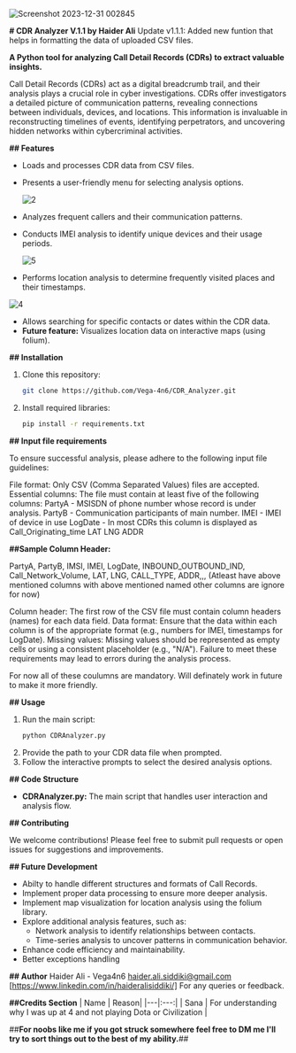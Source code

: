 
![Screenshot 2023-12-31 002845](https://github.com/Vega-4n6/CDR_Analyzer/assets/84527483/8131510e-3b65-4703-b5b6-f2fd13d274ce)

**# CDR Analyzer V.1.1 by Haider Ali** 
Update v1.1.1:  Added new funtion that helps in formatting the data of uploaded CSV files.

**A Python tool for analyzing Call Detail Records (CDRs) to extract valuable insights.**

Call Detail Records (CDRs) act as a digital breadcrumb trail, and their analysis plays a crucial role in cyber investigations. CDRs offer investigators a detailed picture of communication patterns, revealing connections between individuals, devices, and locations. This information is invaluable in reconstructing timelines of events, identifying perpetrators, and uncovering hidden networks within cybercriminal activities.

**## Features**

- Loads and processes CDR data from CSV files.
- Presents a user-friendly menu for selecting analysis options.

  ![2](https://github.com/Vega-4n6/CDR_Analyzer/assets/84527483/261c1331-ffed-460e-98a0-db760673cb0a)

- Analyzes frequent callers and their communication patterns.
- Conducts IMEI analysis to identify unique devices and their usage periods.


  ![5](https://github.com/Vega-4n6/CDR_Analyzer/assets/84527483/ffe2c32d-6e82-413d-b34f-b2bf4dd7fadc)

- Performs location analysis to determine frequently visited places and their timestamps.

![4](https://github.com/Vega-4n6/CDR_Analyzer/assets/84527483/0a799eec-da33-403e-9d8b-0489e5047b0a)

  
- Allows searching for specific contacts or dates within the CDR data.
- **Future feature:** Visualizes location data on interactive maps (using folium).

**## Installation**

1. Clone this repository:
   ```bash
   git clone https://github.com/Vega-4n6/CDR_Analyzer.git
   ```
2. Install required libraries:
   ```bash
   pip install -r requirements.txt
   ```
**## Input file requirements**

To ensure successful analysis, please adhere to the following input file guidelines:

File format: Only CSV (Comma Separated Values) files are accepted.
Essential columns: The file must contain at least five of the following columns:
PartyA    - MSISDN of phone number whose record is under analysis.
PartyB    - Communication participants of main number. 
IMEI      - IMEI of device in use
LogDate   - In most CDRs this column is displayed as Call_Originating_time 
LAT
LNG
ADDR

**##Sample Column Header:** 

PartyA,   PartyB,   IMSI,   IMEI,   LogDate,   INBOUND_OUTBOUND_IND,   Call_Network_Volume,   LAT,   LNG,   CALL_TYPE,   ADDR,,, 
(Atleast have above mentioned columns with above mentioned named other columns are ignore for now)

Column header: The first row of the CSV file must contain column headers (names) for each data field.
Data format: Ensure that the data within each column is of the appropriate format (e.g., numbers for IMEI, timestamps for LogDate).
Missing values: Missing values should be represented as empty cells or using a consistent placeholder (e.g., "N/A").
Failure to meet these requirements may lead to errors during the analysis process.

For now all of these coulumns are mandatory. Will definately work in future to make it more friendly.

**## Usage**

1. Run the main script:
   ```bash
   python CDRAnalyzer.py
   ```
2. Provide the path to your CDR data file when prompted.
3. Follow the interactive prompts to select the desired analysis options.

**## Code Structure**

- **CDRAnalyzer.py:** The main script that handles user interaction and analysis flow.

**## Contributing**

We welcome contributions! Please feel free to submit pull requests or open issues for suggestions and improvements.

**## Future Development**

- Abilty to handle different structures and formats of Call Records.
- Implement proper data processing to ensure more deeper analysis.
- Implement map visualization for location analysis using the folium library.
- Explore additional analysis features, such as:
    - Network analysis to identify relationships between contacts.
    - Time-series analysis to uncover patterns in communication behavior.
- Enhance code efficiency and maintainability.
- Better exceptions handling
  
**## Author**
Haider Ali - Vega4n6
haider.ali.siddiki@gmail.com
[https://www.linkedin.com/in/haideralisiddiki/]
For any queries or feedback.

**##Credits Section**
|  Name | Reason|
|---|:---:|
| Sana  | For understanding why I was up at 4 and not playing Dota or Civilization |

##**For noobs like me if you got struck somewhere feel free to DM me I'll try to sort things out to the best of my ability.**##

